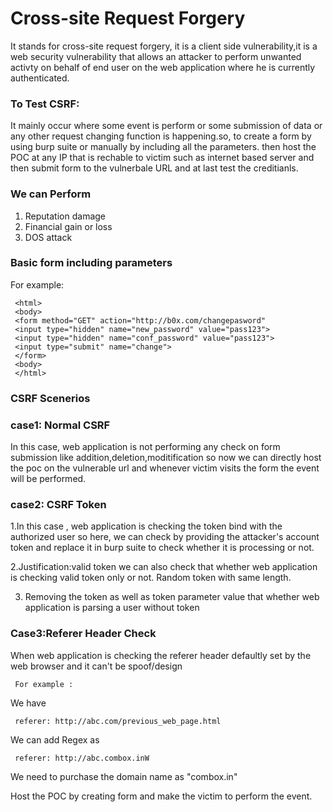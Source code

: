 Cross-site Request Forgery
============
It stands for cross-site request forgery,
     it is a client side vulnerability,it is a web security vulnerability that allows an attacker
     to perform unwanted activty on behalf of end user on the web application where he is currently 
     authenticated.
     
  <h3>To Test CSRF:</h3>
     It mainly occur where some event is perform or some submission of data or any other request changing 
     function is happening.so, to create a form by using burp suite or manually by including all the parameters.
     then host the POC at any IP that is rechable to victim such as internet based server and then submit form to 
     the vulnerbale URL and at last test the creditianls.
     
<h3>We can Perform </h3>

1. Reputation damage
2. Financial gain or loss
3. DOS attack
            
  <h3>Basic form including parameters</h3>
     For example:
     
     <html>
     <body>
     <form method="GET" action="http://b0x.com/changepasword"
     <input type="hidden" name="new_password" value="pass123">
     <input type="hidden" name="conf_password" value="pass123">
     <input type="submit" name="change">
     </form>
     <body>
     </html>
     
     
   <h3>CSRF Scenerios</h3>
     
   <h3>case1: Normal CSRF</h3>
     In this case, web application is not performing any check on form submission like addition,deletion,moditification so now we can directly host the poc on the vulnerable url and whenever victim visits the form the event will be performed.
     
   <h3>case2: CSRF Token</h3>
     
  1.In this case , web application is checking the token bind with the authorized user
     so here, we can check by providing the attacker's account token and replace it in burp suite to check whether it is processing or not.
     
   2.Justification:valid token
     we can also check that whether web application is checking valid token only or not. Random token with same length.
     
  3. 
     Removing the token as well as token parameter value that whether web application is parsing a user without token 
     
     
 <h3>Case3:Referer Header Check</h3>
     When web application is checking the referer header
      defaultly set by the web browser and it
      can't be spoof/design
      
     For example :
     
  We have 
  
     referer: http://abc.com/previous_web_page.html
   We can add Regex as 
   
     referer: http://abc.combox.inW
                  
   We need to purchase the domain name as "combox.in"
   
   Host the POC by creating form and make the victim to perform the event.
              
      
  

